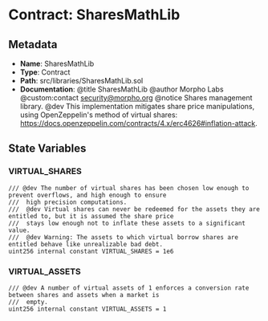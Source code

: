 # Contract: SharesMathLib

## Metadata

- **Name**: SharesMathLib
- **Type**: Contract
- **Path**: src/libraries/SharesMathLib.sol
- **Documentation**: @title SharesMathLib
   @author Morpho Labs
   @custom:contact security@morpho.org
   @notice Shares management library.
   @dev This implementation mitigates share price manipulations, using OpenZeppelin's method of virtual shares:
   https://docs.openzeppelin.com/contracts/4.x/erc4626#inflation-attack.

## State Variables

### VIRTUAL_SHARES

```solidity
/// @dev The number of virtual shares has been chosen low enough to prevent overflows, and high enough to ensure
///  high precision computations.
///  @dev Virtual shares can never be redeemed for the assets they are entitled to, but it is assumed the share price
///  stays low enough not to inflate these assets to a significant value.
///  @dev Warning: The assets to which virtual borrow shares are entitled behave like unrealizable bad debt.
uint256 internal constant VIRTUAL_SHARES = 1e6
```

### VIRTUAL_ASSETS

```solidity
/// @dev A number of virtual assets of 1 enforces a conversion rate between shares and assets when a market is
///  empty.
uint256 internal constant VIRTUAL_ASSETS = 1
```
